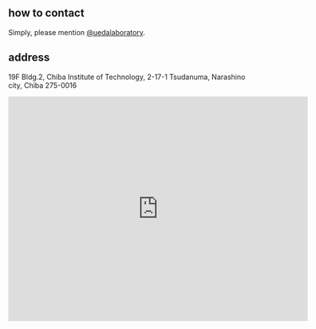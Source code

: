 <h2>how to contact</h2>

Simply, please mention <a href="https://twitter.com/uedalaboratory" target="_blank">\@uedalaboratory</a>. 

<h2>address</h2>

19F Bldg.2, Chiba Institute of Technology, 2-17-1 Tsudanuma, Narashino city, Chiba 275-0016

<iframe src="https://www.google.com/maps/embed?pb=!1m18!1m12!1m3!1d829572.832215476!2d140.0213635!3d35.68884699999999!2m3!1f0!2f0!3f0!3m2!1i1024!2i768!4f13.1!3m3!1m2!1s0x602280271c38ab81%3A0x9b26ed71e15bb456!2z5Y2D6JGJ5bel5qWt5aSn5a2m!5e0!3m2!1sja!2sjp!4v1442669509656" width="600" height="450" frameborder="0" style="border:0" allowfullscreen></iframe>
